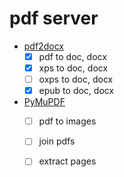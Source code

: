 # pdf server

- [pdf2docx](https://github.com/dothinking/pdf2docx)
    - [x] pdf to doc, docx
    - [x] xps to doc, docx
    - [ ] oxps to doc, docx
    - [x] epub to doc, docx
- [PyMuPDF](https://github.com/pymupdf/PyMuPDF-Utilities/tree/master/examples)
    - [ ] pdf to images
    - [ ] join pdfs
    - [ ] extract pages


